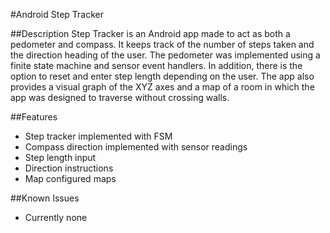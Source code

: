 #Android Step Tracker

##Description
Step Tracker is an Android app made to act as both a pedometer and compass. It keeps track of the number of steps taken and the direction heading of the user. The pedometer was implemented using a finite state machine and sensor event handlers. In addition, there is the option to reset and enter step length depending on the user. The app also provides a visual graph of the XYZ axes and a map of a room in which the app was designed to traverse without crossing walls.


##Features
* Step tracker implemented with FSM
* Compass direction implemented with sensor readings
* Step length input
* Direction instructions
* Map configured maps

##Known Issues
* Currently none

